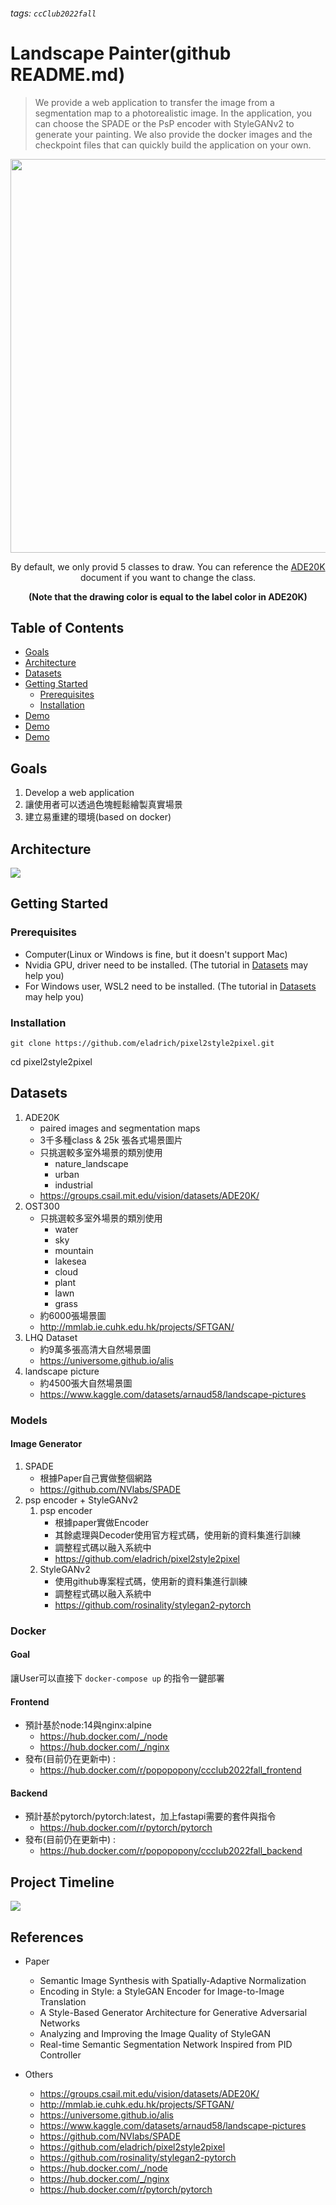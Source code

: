 ###### tags: `ccClub2022fall`

# Landscape Painter(github README.md)


> We provide a web application to transfer the image from a segmentation map to a photorealistic image. In the application, you can choose the  SPADE or the PsP encoder with StyleGANv2 to generate your painting. We also provide the docker images and the checkpoint files that can quickly build the application on your own. 

<p align="center">
<img src="posters/demo.gif" height="630px"/>
</p>
<div style='text-align: center'>By default, we only provid 5 classes to draw. You can reference the <a href="https://groups.csail.mit.edu/vision/datasets/ADE20K/">ADE20K</a> document if you want to change the class.<p><b>(Note that the drawing color is equal to the label color in ADE20K)</b></div>

## Table of Contents
* [Goals](##Goals)
* [Architecture](##Architecture)
* [Datasets](##Datasets)
* [Getting Started](##Getting-Started)
    * [Prerequisites](#Prerequisites)
    * [Installation](#Installation)
* [Demo](##Demo)
* [Demo](##Demo)
* [Demo](##Demo)


## Goals
1. Develop a web application
2. 讓使用者可以透過色塊輕鬆繪製真實場景
3. 建立易重建的環境(based on docker)

## Architecture
![](https://i.imgur.com/zvaTAqU.png)


## Getting Started
### Prerequisites
* Computer(Linux or Windows is fine, but it doesn't support Mac)
* Nvidia GPU, driver need to be installed. (The tutorial in [Datasets](##Datasets) may help you)
* For Windows user, WSL2 need to be installed. (The tutorial in [Datasets](##Datasets) may help you)


### Installation
```
git clone https://github.com/eladrich/pixel2style2pixel.git
```
cd pixel2style2pixel


## Datasets
1. ADE20K
    * paired images and segmentation maps
    * 3千多種class & 25k 張各式場景圖片
    * 只挑選較多室外場景的類別使用
        * nature_landscape
        * urban
        * industrial
    * https://groups.csail.mit.edu/vision/datasets/ADE20K/
2. OST300
    * 只挑選較多室外場景的類別使用
        * water
        * sky
        * mountain
        * lakesea
        * cloud
        * plant
        * lawn
        * grass
    * 約6000張場景圖
    * http://mmlab.ie.cuhk.edu.hk/projects/SFTGAN/
3. LHQ Dataset
    * 約9萬多張高清大自然場景圖
    * https://universome.github.io/alis
4. landscape picture
    * 約4500張大自然場景圖
    * https://www.kaggle.com/datasets/arnaud58/landscape-pictures

### Models

#### Image Generator
1. SPADE
    * 根據Paper自己實做整個網路
    * https://github.com/NVlabs/SPADE
2. psp encoder + StyleGANv2
    1. psp encoder
        * 根據paper實做Encoder
        * 其餘處理與Decoder使用官方程式碼，使用新的資料集進行訓練
        * 調整程式碼以融入系統中
        * https://github.com/eladrich/pixel2style2pixel
    2. StyleGANv2
        * 使用github專案程式碼，使用新的資料集進行訓練
        * 調整程式碼以融入系統中
        * https://github.com/rosinality/stylegan2-pytorch



### Docker
#### Goal
讓User可以直接下 ```docker-compose up``` 的指令一鍵部署

#### Frontend
* 預計基於node:14與nginx:alpine
    * https://hub.docker.com/_/node
    * https://hub.docker.com/_/nginx
* 發布(目前仍在更新中) : 
    * https://hub.docker.com/r/popopopony/ccclub2022fall_frontend

#### Backend
* 預計基於pytorch/pytorch:latest，加上fastapi需要的套件與指令
    * https://hub.docker.com/r/pytorch/pytorch
* 發布(目前仍在更新中) : 
    * https://hub.docker.com/r/popopopony/ccclub2022fall_backend






## Project Timeline
![](https://i.imgur.com/H5WhiAz.png)

## References
* Paper
    * Semantic Image Synthesis with Spatially-Adaptive Normalization
    * Encoding in Style: a StyleGAN Encoder for Image-to-Image Translation
    * A Style-Based Generator Architecture for Generative Adversarial Networks
    * Analyzing and Improving the Image Quality of StyleGAN
    * Real-time Semantic Segmentation Network Inspired from PID Controller

* Others
    * https://groups.csail.mit.edu/vision/datasets/ADE20K/
    * http://mmlab.ie.cuhk.edu.hk/projects/SFTGAN/
    * https://universome.github.io/alis
    * https://www.kaggle.com/datasets/arnaud58/landscape-pictures
    * https://github.com/NVlabs/SPADE
    * https://github.com/eladrich/pixel2style2pixel
    * https://github.com/rosinality/stylegan2-pytorch
    * https://hub.docker.com/_/node
    * https://hub.docker.com/_/nginx
    * https://hub.docker.com/r/pytorch/pytorch